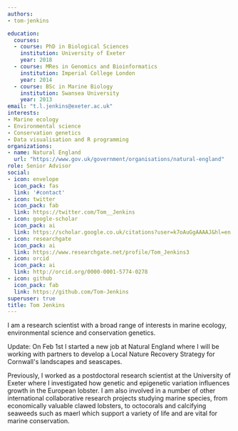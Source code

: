 ```yaml
---
authors:
- tom-jenkins

education:
  courses:
  - course: PhD in Biological Sciences
    institution: University of Exeter
    year: 2018
  - course: MRes in Genomics and Bioinformatics
    institution: Imperial College London
    year: 2014
  - course: BSc in Marine Biology
    institution: Swansea University
    year: 2013
email: "t.l.jenkins@exeter.ac.uk"
interests:
- Marine ecology
- Environmental science
- Conservation genetics
- Data visualisation and R programming
organizations:
- name: Natural England
  url: "https://www.gov.uk/government/organisations/natural-england"
role: Senior Advisor
social:
- icon: envelope
  icon_pack: fas
  link: '#contact'
- icon: twitter
  icon_pack: fab
  link: https://twitter.com/Tom__Jenkins
- icon: google-scholar
  icon_pack: ai
  link: https://scholar.google.co.uk/citations?user=k7oAuGgAAAAJ&hl=en
- icon: researchgate
  icon_pack: ai
  link: https://www.researchgate.net/profile/Tom_Jenkins3
- icon: orcid
  icon_pack: ai
  link: http://orcid.org/0000-0001-5774-0278
- icon: github
  icon_pack: fab
  link: https://github.com/Tom-Jenkins
superuser: true
title: Tom Jenkins
---
```


I am a research scientist with a broad range of interests in marine ecology, environmental science and conservation genetics. 

Update: On Feb 1st I started a new job at Natural England where I will be working with partners to develop a Local Nature Recovery Strategy for Cornwall's landscapes and seascapes.

Previously, I worked as a postdoctoral research scientist at the University of Exeter where I investigated how genetic and epigenetic variation influences growth in the European lobster. I am also involved in a number of other international collaborative research projects studying marine species, from economically valuable clawed lobsters, to octocorals and calcifying seaweeds such as maerl which support a variety of life and are vital for marine conservation.  
